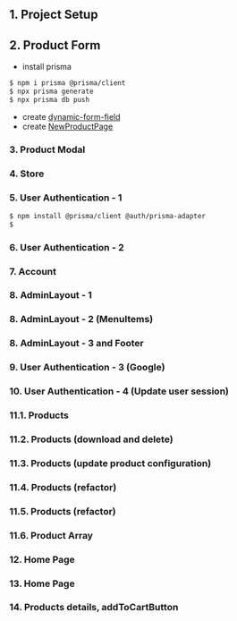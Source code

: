 ## 1. Project Setup

## 2. Product Form

- install prisma

```bash
$ npm i prisma @prisma/client
$ npx prisma generate
$ npx prisma db push
```

- create [dynamic-form-field](src/components/forms/dynamic-form-field/index.tsx)
- create [NewProductPage](src/app/account/product/new/page.tsx)

### 3. Product Modal

### 4. Store

### 5. User Authentication - 1

```bash
$ npm install @prisma/client @auth/prisma-adapter
$
```

### 6. User Authentication - 2

### 7. Account

### 8. AdminLayout - 1

### 8. AdminLayout - 2 (MenuItems)

### 8. AdminLayout - 3 and Footer

### 9. User Authentication - 3 (Google)

### 10. User Authentication - 4 (Update user session)

### 11.1. Products

### 11.2. Products (download and delete)

### 11.3. Products (update product configuration)

### 11.4. Products (refactor)

### 11.5. Products (refactor)

### 11.6. Product Array

### 12. Home Page

### 13. Home Page

### 14. Products details, addToCartButton
